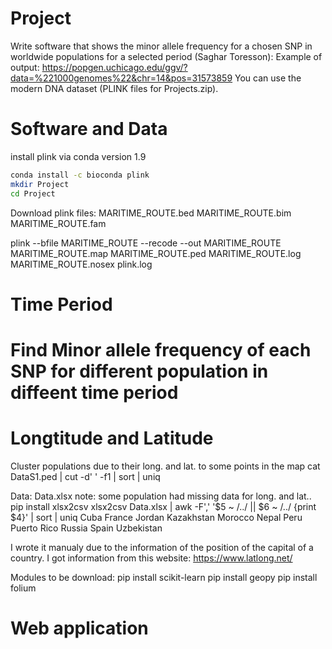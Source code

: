 # Project
Write software that shows the minor allele frequency for a chosen SNP in worldwide 
populations for a selected period (Saghar Toresson):
Example of output:
https://popgen.uchicago.edu/ggv/?data=%221000genomes%22&chr=14&pos=31573859
You can use the modern DNA dataset (PLINK files for Projects.zip).
# Software and Data
install plink via conda version 1.9
```bash
conda install -c bioconda plink
mkdir Project
cd Project
```
Download plink files:
MARITIME_ROUTE.bed
MARITIME_ROUTE.bim
MARITIME_ROUTE.fam

plink --bfile MARITIME_ROUTE --recode --out MARITIME_ROUTE
MARITIME_ROUTE.map    MARITIME_ROUTE.ped 
MARITIME_ROUTE.log  MARITIME_ROUTE.nosex  plink.log


# Time Period

# Find Minor allele frequency of each SNP for different population in diffeent time period

# Longtitude and Latitude
Cluster populations due to their long. and lat. to some points in the map
cat DataS1.ped | cut -d' ' -f1 | sort | uniq

Data: Data.xlsx
note: some population had missing data for long. and lat..
pip install xlsx2csv
xlsx2csv Data.xlsx | awk -F',' '$5 ~ /\.\./ || $6 ~ /\.\./ {print $4}' | sort | uniq
Cuba
France
Jordan
Kazakhstan
Morocco
Nepal
Peru
Puerto Rico
Russia
Spain
Uzbekistan

I wrote it manualy due to the information of the position of the capital of a country.
I got information from this website:
https://www.latlong.net/

Modules to be download:
pip install scikit-learn
pip install geopy
pip install folium

# Web application 